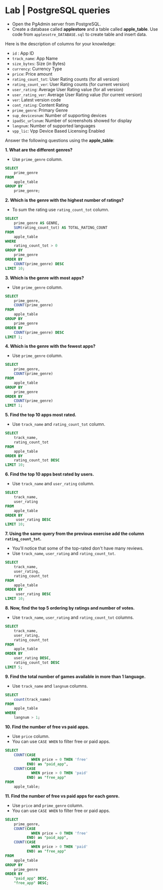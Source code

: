 # Lab | PostgreSQL queries

- Open the PgAdmin server from PostgreSQL.
- Create a database called **applestore**  and a table called **apple_table**. Use code from `applesotre_DATABASE.sql` to create table and insert data. 

Here is the description of columns for your knowledge:
- `id` : App ID
- `track_name`: App Name
- `size_bytes`: Size (in Bytes)
- `currency`: Currency Type
- `price`: Price amount
- `rating_count_tot`: User Rating counts (for all version)
- `rating_count_ver`: User Rating counts (for current version)
- `user_rating`: Average User Rating value (for all version)
- `user_rating_ver`: Average User Rating value (for current version)
- `ver`: Latest version code
- `cont_rating`: Content Rating
- `prime_genre`: Primary Genre
- `sup_devicesnum`: Number of supporting devices
- `ipadSc_urlsnum`: Number of screenshots showed for display
- `langnum`: Number of supported languages
- `vpp_lic`: Vpp Device Based Licensing Enabled

Answer the following questions using the **apple_table**:

**1. What are the different genres?**
- Use `prime_genre` column.

```sql
SELECT 
    prime_genre
FROM 
    apple_table
GROUP BY 
    prime_genre;
```


**2. Which is the genre with the highest number of ratings?**
- To sum the rating use `rating_count_tot` column.

```sql
SELECT 
	prime_genre AS GENRE,
	SUM(rating_count_tot) AS TOTAL_RATING_COUNT
FROM 
	apple_table
WHERE 
	rating_count_tot > 0
GROUP BY 
	prime_genre
ORDER BY 
	COUNT(prime_genre) DESC
LIMIT 10;
```

**3. Which is the genre with most apps?**
- Use `prime_genre` column.

```sql
SELECT 
    prime_genre,
    COUNT(prime_genre)
FROM 
    apple_table
GROUP BY 
    prime_genre
ORDER BY 
    COUNT(prime_genre) DESC
LIMIT 1;
```


**4. Which is the genre with the fewest apps?**
- Use `prime_genre` column.

```sql
SELECT 
    prime_genre,
    COUNT(prime_genre)
FROM 
    apple_table
GROUP BY 
    prime_genre
ORDER BY 
    COUNT(prime_genre) 
LIMIT 1;
```

**5. Find the top 10 apps most rated.**
- Use `track_name` and `rating_count_tot` column.

```sql
SELECT 
    track_name,
	rating_count_tot
FROM 
    apple_table
ORDER BY 
    rating_count_tot DESC
LIMIT 10;
```

**6. Find the top 10 apps best rated by users.**
- Use `track_name` and `user_rating` column.

```sql
SELECT 
	track_name,
    user_rating
FROM 
	apple_table
ORDER BY 
	 user_rating DESC
LIMIT 10;
```


**7. Using the same query from the previous exercise add the column `rating_count_tot`.**
- You'll notice that some of the top-rated don't have many reviews.
- Use `track_name`, `user_rating` and `rating_count_tot`.

```sql
SELECT 
	track_name,
    user_rating,
    rating_count_tot
FROM 
	apple_table
ORDER BY 
	 user_rating DESC
LIMIT 10;
```


**8. Now, find the top 5 ordering by ratings and number of votes.**
- Use `track_name`, `user_rating` and `rating_count_tot` columns.

```sql
SELECT 
    track_name,
    user_rating,
    rating_count_tot
FROM 
    apple_table
ORDER BY 
    user_rating DESC, 
    rating_count_tot DESC
LIMIT 5; 
```

**9. Find the total number of games available in more than 1 language.**
- Use `track_name` and `langnum` columns.

```sql
SELECT
    count(track_name) 
FROM
    apple_table
WHERE
    langnum > 1;
```

**10. Find the number of free vs paid apps.**
- Use `price` column.
- You can use `CASE WHEN` to filter free or paid apps.

```sql
SELECT 
	COUNT(CASE 
			WHEN price = 0 THEN 'free'  
		  END) as "paid_app",
	COUNT(CASE 
			WHEN price > 0 THEN 'paid'  
		  END) as "free_app"
FROM 
	apple_table;
```


**11. Find the number of free vs paid apps for each genre.**
- Use `price` and `prime_genre` column.
- You can use `CASE WHEN` to filter free or paid apps.

```sql
SELECT 
	prime_genre,
	COUNT(CASE 
			WHEN price = 0 THEN 'free'  
		  END) as "paid_app",
	COUNT(CASE 
			WHEN price > 0 THEN 'paid'  
		  END) as "free_app"
FROM 
	apple_table
GROUP BY
	prime_genre
ORDER BY
	"paid_app" DESC, 
    "free_app" DESC;
```
